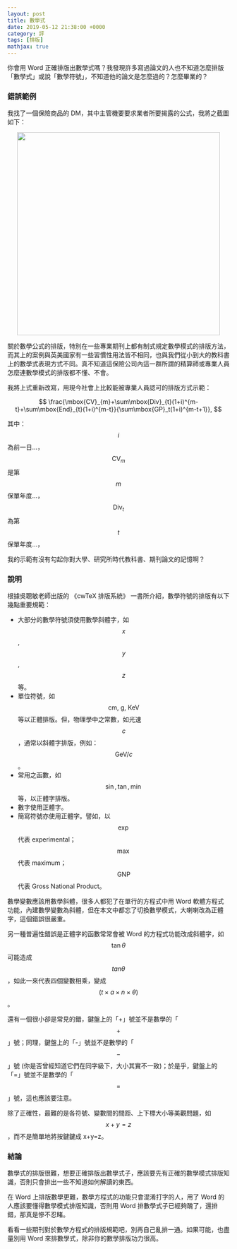 ```yaml
---
layout: post
title: 數學式
date: 2019-05-12 21:38:00 +0000
category: 評
tags: [排版]
mathjax: true
---
```

你會用 Word 正確排版出數學式嗎？我發現許多寫過論文的人也不知道怎麼排版「數學式」或說「數學符號」，不知道他的論文是怎麼過的？怎麼畢業的？


<!--more-->

### 錯誤範例

我找了一個保險商品的 DM，其中主管機要要求業者所要揭露的公式，我將之截圖如下：

<img src="/blog/assets/images/2019/math.jpg" style="display:block;margin:auto;width:460px"/>

關於數學公式的排版，特別在一些專業期刊上都有制式規定數學模式的排版方法，而其上的案例與英美國家有一些習慣性用法皆不相同，也與我們從小到大的教科書上的數學式表現方式不同。真不知道這保險公司內這一群所謂的精算師或專業人員怎麼連數學模式的排版都不懂、不會。

我將上式重新改寫，用現今社會上比較能被專業人員認可的排版方式示範：

$$
\frac{\mbox{CV}_{m}+\sum\mbox{Div}_{t}(1+i)^{m-t}+\sum\mbox{End}_{t}(1+i)^{m-t}}{\sum\mbox{GP}_t(1+i)^{m-t+1}},
$$

其中：<br />
$$i$$ 為前一日...，<br />
$$\mbox{CV}_m$$ 是第 $$m$$ 保單年度...，<br />
$$\mbox{Div}_t$$ 為第 $$t$$ 保單年度...，

我的示範有沒有勾起你對大學、研究所時代教科書、期刊論文的記憶啊？

### 說明
根據吳聰敏老師出版的 《cwTeX 排版系統》 一書所介紹，數學符號的排版有以下幾點重要規範：
- 大部分的數學符號須使用數學斜體字，如 $$x$$, $$y$$, $$z$$ 等。
- 單位符號，如 $$\mbox{cm, g, KeV}$$ 等以正體排版。但，物理學中之常數，如光速 $$c$$，通常以斜體字排版，例如：$$\mbox{GeV}/c$$。
- 常用之函數，如 $$\sin, \tan, \min$$ 等，以正體字排版。
- 數字使用正體字。
- 簡寫符號亦使用正體字。譬如，以 $$\exp$$ 代表 experimental；$$\max$$ 代表 maximum；$$\mbox{GNP}$$ 代表 Gross National Product。

數學變數應該用數學斜體，很多人都犯了在單行的方程式中用 Word 軟體方程式功能，內建數學變數為斜體，但在本文中都忘了切換數學模式，大喇喇改為正體字，這個錯誤很嚴重。

另一種普遍性錯誤是正體字的函數常常會被 Word 的方程式功能改成斜體字，如 $$\tan\theta$$ 可能造成 $$tan\theta$$，如此一來代表四個變數相乘，變成 $$(t\times a\times n\times\theta)$$。

還有一個很小卻是常見的錯，鍵盤上的「+」號並不是數學的「$$+$$」號；同理，鍵盤上的「-」號並不是數學的「$$-$$」號 (你是否曾經知道它們在同字級下，大小其實不一致)；於是乎，鍵盤上的「=」號並不是數學的「$$=$$」號，這也應該要注意。

除了正確性，最難的是各符號、變數間的間距、上下標大小等美觀問題，如 $$x+y=z$$，而不是簡單地將按鍵鍵成 x+y=z。

### 結論
數學式的排版很難，想要正確排版出數學式子，應該要先有正確的數學模式排版知識，否則只會排出一些不知道如何解讀的東西。

在 Word 上排版數學更難，數學方程式的功能只會混淆打字的人，用了 Word 的人應該要懂得數學模式排版知識，否則用 Word 排數學式子已經夠醜了，還排錯，那真是慘不忍睹。

看看一些期刊對於數學方程式的排版規範吧，別再自己亂排一通。如果可能，也盡量別用 Word 來排數學式，除非你的數學排版功力很高。


